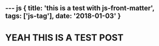 --- js
{
  title: 'this is a test with js-front-matter',
  tags: ['js-tag'],
  date: '2018-01-03'
}
---

# YEAH THIS IS A TEST POST
